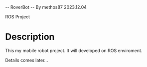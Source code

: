 -- RoverBot --
By methos87
2023.12.04

ROS Project 

# Description
This my mobile robot project. It will developed on ROS enviroment.

Details comes later... 


